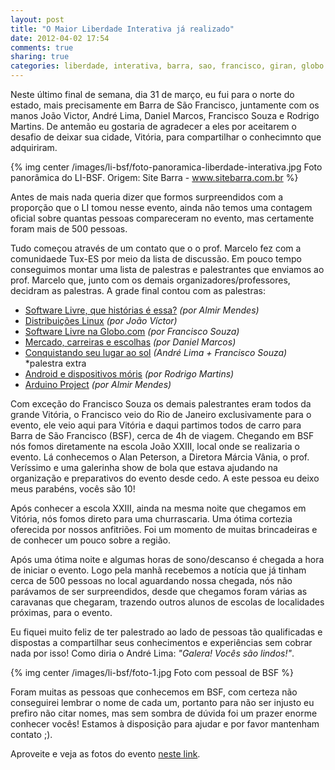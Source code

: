 ```yaml
---
layout: post
title: "O Maior Liberdade Interativa já realizado"
date: 2012-04-02 17:54
comments: true
sharing: true
categories: liberdade, interativa, barra, sao, francisco, giran, globo.com, sitebarra
---
```


Neste último final de semana, dia 31 de março, eu fui para o norte do estado, mais precisamente em Barra de São Francisco, juntamente com os manos João Victor, André Lima, Daniel Marcos, Francisco Souza e Rodrigo Martins. De antemão eu gostaria de agradecer a eles por aceitarem o desafio de deixar sua cidade, Vitória, para compartilhar o conhecimnto que adquiriram.

{% img center /images/li-bsf/foto-panoramica-liberdade-interativa.jpg Foto panorâmica do LI-BSF. Origem: Site Barra - www.sitebarra.com.br %}

Antes de mais nada queria dizer que formos surpreendidos com a proporção que o LI tomou nesse evento, ainda não temos uma contagem oficial sobre quantas pessoas compareceram no evento, mas certamente foram mais de 500 pessoas. 

Tudo começou através de um contato que o o prof. Marcelo fez com a comunidaede Tux-ES por meio da lista de discussão. Em pouco tempo conseguimos montar uma lista de palestras e palestrantes que enviamos ao prof. Marcelo que, junto com os demais organizadores/professores, decidram as palestras. A grade final contou com as palestras:

* [Software Livre, que histórias é essa?](http://www.slideshare.net/m3nd3s/software-livre-que-histria-essa) _(por Almir Mendes)_
* [Distribuições Linux](http://www.joaovrmaia.com/LI-BSF/#/capa) _(por João Víctor)_
* [Software Livre na Globo.com](http://www.slideshare.net/franciscosouza/software-livre-na-globocom) _(por Francisco Souza)_
* [Mercado, carreiras e escolhas](http://www.slideshare.net/daniel2marcos/mercado-carreiras-e-escolhas-no-mercado-de-ti) _(por Daniel Marcos)_
* [Conquistando seu lugar ao sol](http://www.slideshare.net/vixlima/conquistando-seu-lugar-ao-sol) _(André Lima + Francisco Souza)_ *palestra extra
* [Android e dispositivos móris](http://www.slideshare.net/rrmartins/android-e-dispositivos-mobile) _(por Rodrigo Martins)_
* [Arduino Project](http://www.slideshare.net/m3nd3s/arduino-project) _(por Almir Mendes)_

Com exceção do Francisco Souza os demais palestrantes eram todos da grande Vitória, o Francisco veio do Rio de Janeiro exclusivamente para o evento, ele veio aqui para Vitória e daqui partimos todos de carro para Barra de São Francisco (BSF), cerca de 4h de viagem. Chegando em BSF nós fomos diretamente na escola João XXIII, local onde se realizaria o evento. Lá conhecemos o Alan Peterson, a Diretora Márcia Vânia, o prof. Veríssimo e uma galerinha show de bola que estava ajudando na organização e preparativos do evento desde cedo. A este pessoa eu deixo meus parabéns, vocês são 10!

Após conhecer a escola XXIII, ainda na mesma noite que chegamos em Vitória, nós fomos direto para uma churrascaria. Uma ótima cortezia oferecida por nossos anfitriões. Foi um momento de muitas brincadeiras e de conhecer um pouco sobre a região.

Após uma ótima noite e algumas horas de sono/descanso é chegada a hora de iniciar o evento. Logo pela manhã recebemos a notícia que já tinham cerca de 500 pessoas no local aguardando nossa chegada, nós não parávamos de ser surpreendidos, desde que chegamos foram várias as caravanas que chegaram, trazendo outros alunos de escolas de localidades próximas, para o evento.

Eu fiquei muito feliz de ter palestrado ao lado de pessoas tão qualificadas e dispostas a compartilhar seus conhecimentos e experiências sem cobrar nada por isso! Como diria o André Lima: _"Galera! Vocês são lindos!"_. 

{% img center /images/li-bsf/foto-1.jpg Foto com pessoal de BSF %}

Foram muitas as pessoas que conhecemos em BSF, com certeza não conseguirei lembrar o nome de cada um, portanto para não ser injusto eu prefiro não citar nomes, mas sem sombra de dúvida foi um prazer enorme conhecer vocês! Estamos à disposição para ajudar e por favor mantenham contato ;).

Aproveite e veja as fotos do evento [neste link](https://picasaweb.google.com/111413438700863962066/LIBSF31032012).
